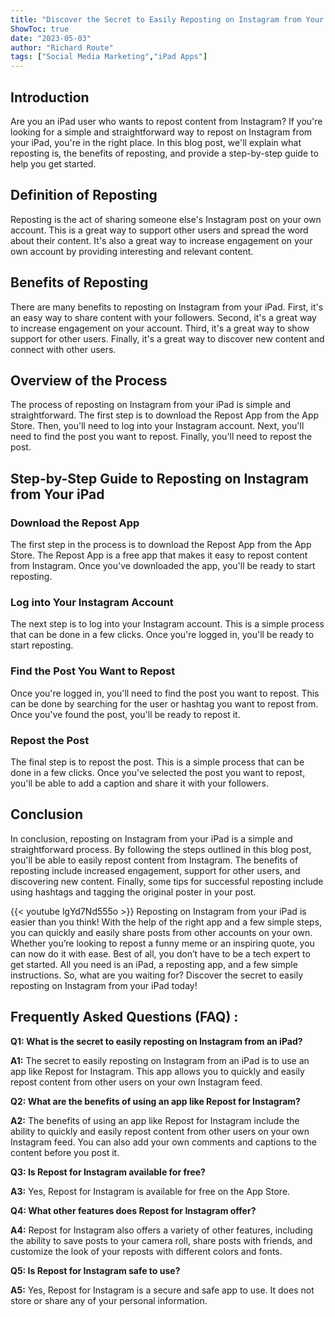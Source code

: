 ```yaml
---
title: "Discover the Secret to Easily Reposting on Instagram from Your iPad!"
ShowToc: true 
date: "2023-05-03"
author: "Richard Route" 
tags: ["Social Media Marketing","iPad Apps"]
---
```

## Introduction

Are you an iPad user who wants to repost content from Instagram? If you're looking for a simple and straightforward way to repost on Instagram from your iPad, you're in the right place. In this blog post, we'll explain what reposting is, the benefits of reposting, and provide a step-by-step guide to help you get started.

## Definition of Reposting

Reposting is the act of sharing someone else's Instagram post on your own account. This is a great way to support other users and spread the word about their content. It's also a great way to increase engagement on your own account by providing interesting and relevant content.

## Benefits of Reposting

There are many benefits to reposting on Instagram from your iPad. First, it's an easy way to share content with your followers. Second, it's a great way to increase engagement on your account. Third, it's a great way to show support for other users. Finally, it's a great way to discover new content and connect with other users.

## Overview of the Process

The process of reposting on Instagram from your iPad is simple and straightforward. The first step is to download the Repost App from the App Store. Then, you'll need to log into your Instagram account. Next, you'll need to find the post you want to repost. Finally, you'll need to repost the post.

## Step-by-Step Guide to Reposting on Instagram from Your iPad

### Download the Repost App

The first step in the process is to download the Repost App from the App Store. The Repost App is a free app that makes it easy to repost content from Instagram. Once you've downloaded the app, you'll be ready to start reposting.

### Log into Your Instagram Account

The next step is to log into your Instagram account. This is a simple process that can be done in a few clicks. Once you're logged in, you'll be ready to start reposting.

### Find the Post You Want to Repost

Once you're logged in, you'll need to find the post you want to repost. This can be done by searching for the user or hashtag you want to repost from. Once you've found the post, you'll be ready to repost it.

### Repost the Post

The final step is to repost the post. This is a simple process that can be done in a few clicks. Once you've selected the post you want to repost, you'll be able to add a caption and share it with your followers.

## Conclusion

In conclusion, reposting on Instagram from your iPad is a simple and straightforward process. By following the steps outlined in this blog post, you'll be able to easily repost content from Instagram. The benefits of reposting include increased engagement, support for other users, and discovering new content. Finally, some tips for successful reposting include using hashtags and tagging the original poster in your post.

{{< youtube lgYd7Nd555o >}} 
Reposting on Instagram from your iPad is easier than you think! With the help of the right app and a few simple steps, you can quickly and easily share posts from other accounts on your own. Whether you’re looking to repost a funny meme or an inspiring quote, you can now do it with ease. Best of all, you don’t have to be a tech expert to get started. All you need is an iPad, a reposting app, and a few simple instructions. So, what are you waiting for? Discover the secret to easily reposting on Instagram from your iPad today!

## Frequently Asked Questions (FAQ) :
**Q1: What is the secret to easily reposting on Instagram from an iPad?**

**A1:** The secret to easily reposting on Instagram from an iPad is to use an app like Repost for Instagram. This app allows you to quickly and easily repost content from other users on your own Instagram feed.

**Q2: What are the benefits of using an app like Repost for Instagram?**

**A2:** The benefits of using an app like Repost for Instagram include the ability to quickly and easily repost content from other users on your own Instagram feed. You can also add your own comments and captions to the content before you post it.

**Q3: Is Repost for Instagram available for free?**

**A3:** Yes, Repost for Instagram is available for free on the App Store.

**Q4: What other features does Repost for Instagram offer?**

**A4:** Repost for Instagram also offers a variety of other features, including the ability to save posts to your camera roll, share posts with friends, and customize the look of your reposts with different colors and fonts.

**Q5: Is Repost for Instagram safe to use?**

**A5:** Yes, Repost for Instagram is a secure and safe app to use. It does not store or share any of your personal information.


